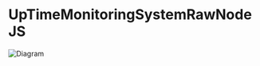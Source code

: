 # UpTimeMonitoringSystemRawNodeJS
![Diagram](https://github.com/sourav0101/WaterFowlHuntingGame/assets/33197805/d1c7c757-0a70-4b55-b73f-4791a5bfd5d6)

